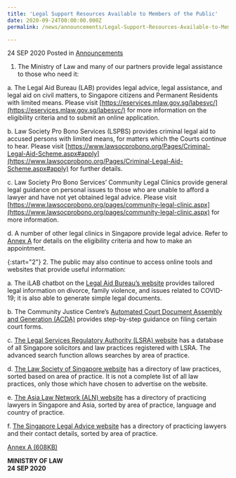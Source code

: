 ```yaml
---
title: 'Legal Support Resources Available to Members of the Public'
date: 2020-09-24T00:00:00.000Z
permalink: /news/announcements/Legal-Support-Resources-Available-to-Members-of-the-Public

---
```



24 SEP 2020 Posted in [Announcements](/news/announcements)

1.  The Ministry of Law and many of our partners provide legal assistance to those who need it:
 
a. The Legal Aid Bureau (LAB) provides legal advice, legal assistance, and legal aid on civil matters, to Singapore citizens and Permanent Residents with limited means. Please visit [https://eservices.mlaw.gov.sg/labesvc/](https://eservices.mlaw.gov.sg/labesvc/) for more information on the eligibility criteria and to submit an online application.
 
b. Law Society Pro Bono Services (LSPBS) provides criminal legal aid to accused persons with limited means, for matters which the Courts continue to hear. Please visit [https://www.lawsocprobono.org/Pages/Criminal-Legal-Aid-Scheme.aspx#apply](https://www.lawsocprobono.org/Pages/Criminal-Legal-Aid-Scheme.aspx#apply) for further details.
 
c. Law Society Pro Bono Services’ Community Legal Clinics provide general legal guidance on personal issues to those who are unable to afford a lawyer and have not yet obtained legal advice. Please visit [https://www.lawsocprobono.org/pages/community-legal-clinic.aspx](https://www.lawsocprobono.org/pages/community-legal-clinic.aspx) for more information.
 
d. A number of other legal clinics in Singapore provide legal advice. Refer to <u>Annex A</u> for details on the eligibility criteria and how to make an appointment.
 
{:start="2"}
2.  The public may also continue to access online tools and websites that provide useful information:
 
a. The iLAB chatbot on the [Legal Aid Bureau’s website](https://lab.mlaw.gov.sg/) provides tailored legal information on divorce, family violence, and issues related to COVID-19; it is also able to generate simple legal documents.
 
b. The Community Justice Centre’s [Automated Court Document Assembly and Generation (ACDA)](https://www.cjc.org.sg/automated-court-documents-assembly/) provides step-by-step guidance on filing certain court forms.
 
c. [The Legal Services Regulatory Authority (LSRA) website](https://eservices.mlaw.gov.sg/lsra/search-lawyer-or-law-firm/) has a database of all Singapore solicitors and law practices registered with LSRA. The advanced search function allows searches by area of practice.
 
d. [The Law Society of Singapore website](https://www.lawsociety.org.sg/) has a directory of law practices, sorted based on area of practice. It is not a complete list of all law practices, only those which have chosen to advertise on the website.
 
e. [The Asia Law Network (ALN) website](https://www.asialawnetwork.com/) has a directory of practicing lawyers in Singapore and Asia, sorted by area of practice, language and country of practice.
 
f. [The Singapore Legal Advice website](https://singaporelegaladvice.com/) has a directory of practicing lawyers and their contact details, sorted by area of practice.

[Annex A (608KB)](/files/news/announcements/2020/01/Annex_A–Directory_of_Legal_Clinics_in_Singapore.pdf)

<b>MINISTRY OF LAW</b>
<br>
<b>24 SEP 2020</b>

